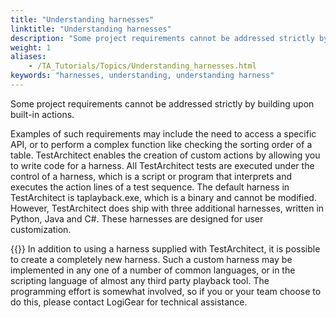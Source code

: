 ```yaml
--- 
title: "Understanding harnesses"
linktitle: "Understanding harnesses"
description: "Some project requirements cannot be addressed strictly by building upon built-in actions."
weight: 1
aliases: 
    - /TA_Tutorials/Topics/Understanding_harnesses.html
keywords: "harnesses, understanding, understanding harness"
---
```


Some project requirements cannot be addressed strictly by building upon built-in actions.

Examples of such requirements may include the need to access a specific API, or to perform a complex function like checking the sorting order of a table. TestArchitect enables the creation of custom actions by allowing you to write code for a harness. All TestArchitect tests are executed under the control of a harness, which is a script or program that interprets and executes the action lines of a test sequence. The default harness in TestArchitect is taplayback.exe, which is a binary and cannot be modified. However, TestArchitect does ship with three additional harnesses, written in Python, Java and C\#. These harnesses are designed for user customization.

{{<note>}} In addition to using a harness supplied with TestArchitect, it is possible to create a completely new harness. Such a custom harness may be implemented in any one of a number of common languages, or in the scripting language of almost any third party playback tool. The programming effort is somewhat involved, so if you or your team choose to do this, please contact LogiGear for technical assistance.



